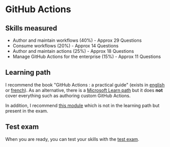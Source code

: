 # GitHub Actions

## Skills measured

- Author and maintain workflows (40%) - Approx 29 Questions
- Consume workflows (20%) - Approx 14 Questions
- Author and maintain actions (25%) - Approx 18 Questions
- Manage GitHub Actions for the enterprise (15%) - Approx 11 Questions

## Learning path

I recommend the book "GitHub Actions : a practical guide" (exists in [english](https://www.amazon.com/GitHub-Actions-practical-Louis-Guillaume-MORAND-ebook/dp/B09D3Z3Y48) or [french](https://www.amazon.fr/GitHub-Actions-pratique-Louis-Guillaume-MORAND/dp/2957832941/)). As an alternative, there is a [Microsoft Learn path](https://docs.microsoft.com/en-us/learn/paths/automate-workflow-github-actions/) but it does **not** cover everything such as authoring custom GitHub Actions.

In addition, I recommend [this module](https://docs.microsoft.com/en-us/learn/modules/manage-github-actions-enterprise/introduction) which is not in the learning path but present in the exam.

## Test exam

When you are ready, you can test your skills with the [test exam](../exams/github-actions.md).
